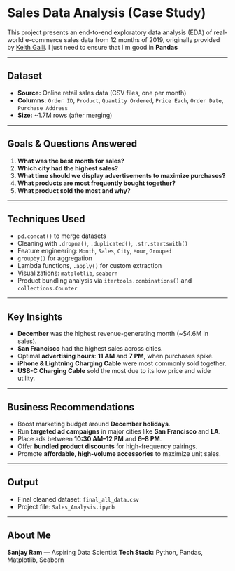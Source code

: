 # Sales Data Analysis (Case Study)

This project presents an end-to-end exploratory data analysis (EDA) of real-world e-commerce sales data from 12 months of 2019, originally provided by [Keith Galli](https://github.com/KeithGalli/Pandas-Data-Science-Tasks). I just need to ensure that I'm good in **Pandas** 

---

## Dataset

- **Source:** Online retail sales data (CSV files, one per month)
- **Columns:** `Order ID`, `Product`, `Quantity Ordered`, `Price Each`, `Order Date`, `Purchase Address`
- **Size:** ~1.7M rows (after merging)

---

## Goals & Questions Answered

1. **What was the best month for sales?**
2. **Which city had the highest sales?**
3. **What time should we display advertisements to maximize purchases?**
4. **What products are most frequently bought together?**
5. **What product sold the most and why?**

---

## Techniques Used

- `pd.concat()` to merge datasets
- Cleaning with `.dropna()`, `.duplicated()`, `.str.startswith()`
- Feature engineering: `Month`, `Sales`, `City`, `Hour`, `Grouped`
- `groupby()` for aggregation
- Lambda functions, `.apply()` for custom extraction
- Visualizations: `matplotlib`, `seaborn`
- Product bundling analysis via `itertools.combinations()` and `collections.Counter`

---

## Key Insights

- **December** was the highest revenue-generating month (~$4.6M in sales).
- **San Francisco** had the highest sales across cities.
- Optimal **advertising hours**: **11 AM** and **7 PM**, when purchases spike.
- **iPhone & Lightning Charging Cable** were most commonly sold together.
- **USB-C Charging Cable** sold the most due to its low price and wide utility.

---

## Business Recommendations

- Boost marketing budget around **December holidays**.
- Run **targeted ad campaigns** in major cities like **San Francisco** and **LA**.
- Place ads between **10:30 AM–12 PM** and **6–8 PM**.
- Offer **bundled product discounts** for high-frequency pairings.
- Promote **affordable, high-volume accessories** to maximize unit sales.

---

## Output

- Final cleaned dataset: `final_all_data.csv`
- Project file: `Sales_Analysis.ipynb`

---

## About Me

**Sanjay Ram** — Aspiring Data Scientist 
**Tech Stack:** Python, Pandas, Matplotlib, Seaborn  

